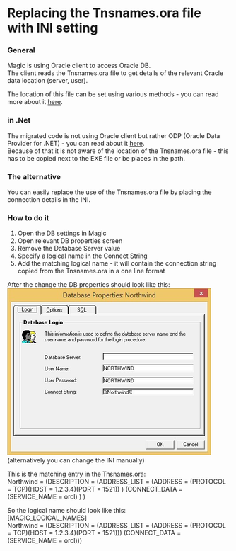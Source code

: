 ﻿# Replacing the Tnsnames.ora file with INI setting

### General
Magic is using Oracle client to access Oracle DB.  
The client reads the Tnsnames.ora file to get details 
of the relevant Oracle data location (server, user).  

The location of this file can be set using various methods -
you can read more about it [here](http://www.dba-oracle.com/t_windows_tnsnames.ora_file_location.htm).

### in .Net
The migrated code is not using Oracle client but rather 
ODP (Oracle Data Provider for .NET) - you can read about
it [here](http://www.oracle.com/technetwork/topics/dotnet/index-085163.html).  
Because of that it is not aware of the location of the Tnsnames.ora 
file - this has to be copied next to the EXE file 
or be places in the path.

### The alternative
You can easily replace the use of the Tnsnames.ora file
by placing the connection details in the INI.

### How to do it
1. Open the DB settings in Magic
2. Open relevant DB properties screen
3. Remove the Database Server value
4. Specify a logical name in the Connect String 
5. Add the matching logical name - it will contain the connection string copied from the Tnsnames.ora in a one line format

After the change the DB properties should look like this:  
![AfterTheChange](INIAfterTheChange.jpg "After the change")
(alternatively you can change the INI manually)

This is the matching entry in the Tnsnames.ora:  
Northwind = 
    (DESCRIPTION =
      (ADDRESS_LIST =
        (ADDRESS = (PROTOCOL = TCP)(HOST = 1.2.3.4)(PORT = 1521))
      )
      (CONNECT_DATA =
        (SERVICE_NAME = orcl)
      )
  )

So the logical name should look like this:  
[MAGIC_LOGICAL_NAMES]  
Northwind = (DESCRIPTION = (ADDRESS_LIST = (ADDRESS = (PROTOCOL = TCP)(HOST = 1.2.3.4)(PORT = 1521))) (CONNECT_DATA = (SERVICE_NAME = orcl)))